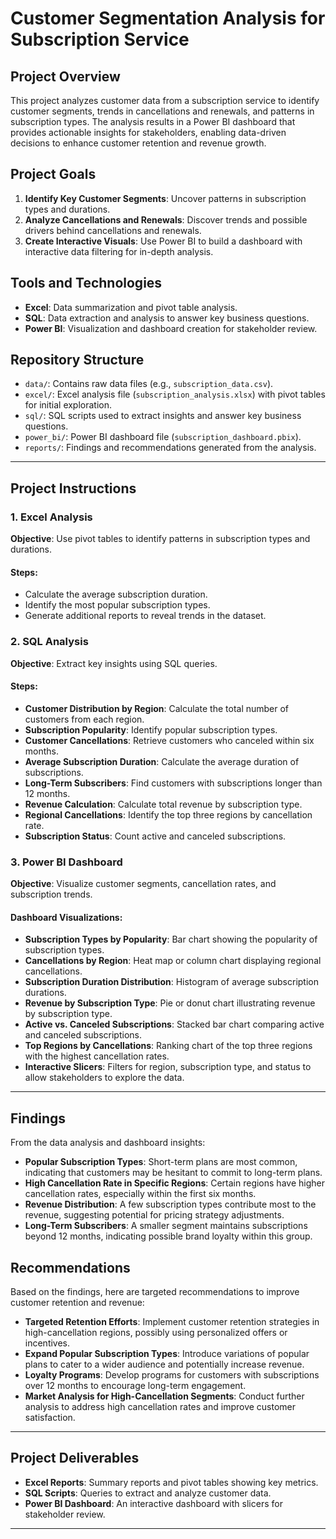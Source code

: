 # Customer Segmentation Analysis for Subscription Service

## Project Overview

This project analyzes customer data from a subscription service to identify customer segments, trends in cancellations and renewals, and patterns in subscription types. The analysis results in a Power BI dashboard that provides actionable insights for stakeholders, enabling data-driven decisions to enhance customer retention and revenue growth.

## Project Goals

1. **Identify Key Customer Segments**: Uncover patterns in subscription types and durations.
2. **Analyze Cancellations and Renewals**: Discover trends and possible drivers behind cancellations and renewals.
3. **Create Interactive Visuals**: Use Power BI to build a dashboard with interactive data filtering for in-depth analysis.

## Tools and Technologies

- **Excel**: Data summarization and pivot table analysis.
- **SQL**: Data extraction and analysis to answer key business questions.
- **Power BI**: Visualization and dashboard creation for stakeholder review.

## Repository Structure

- `data/`: Contains raw data files (e.g., `subscription_data.csv`).
- `excel/`: Excel analysis file (`subscription_analysis.xlsx`) with pivot tables for initial exploration.
- `sql/`: SQL scripts used to extract insights and answer key business questions.
- `power_bi/`: Power BI dashboard file (`subscription_dashboard.pbix`).
- `reports/`: Findings and recommendations generated from the analysis.

---

## Project Instructions

### 1. Excel Analysis

**Objective**: Use pivot tables to identify patterns in subscription types and durations.

#### Steps:
- Calculate the average subscription duration.
- Identify the most popular subscription types.
- Generate additional reports to reveal trends in the dataset.

### 2. SQL Analysis

**Objective**: Extract key insights using SQL queries.

#### Steps:
- **Customer Distribution by Region**: Calculate the total number of customers from each region.
- **Subscription Popularity**: Identify popular subscription types.
- **Customer Cancellations**: Retrieve customers who canceled within six months.
- **Average Subscription Duration**: Calculate the average duration of subscriptions.
- **Long-Term Subscribers**: Find customers with subscriptions longer than 12 months.
- **Revenue Calculation**: Calculate total revenue by subscription type.
- **Regional Cancellations**: Identify the top three regions by cancellation rate.
- **Subscription Status**: Count active and canceled subscriptions.

### 3. Power BI Dashboard

**Objective**: Visualize customer segments, cancellation rates, and subscription trends.

#### Dashboard Visualizations:
- **Subscription Types by Popularity**: Bar chart showing the popularity of subscription types.
- **Cancellations by Region**: Heat map or column chart displaying regional cancellations.
- **Subscription Duration Distribution**: Histogram of average subscription durations.
- **Revenue by Subscription Type**: Pie or donut chart illustrating revenue by subscription type.
- **Active vs. Canceled Subscriptions**: Stacked bar chart comparing active and canceled subscriptions.
- **Top Regions by Cancellations**: Ranking chart of the top three regions with the highest cancellation rates.
- **Interactive Slicers**: Filters for region, subscription type, and status to allow stakeholders to explore the data.

---

## Findings

From the data analysis and dashboard insights:

- **Popular Subscription Types**: Short-term plans are most common, indicating that customers may be hesitant to commit to long-term plans.
- **High Cancellation Rate in Specific Regions**: Certain regions have higher cancellation rates, especially within the first six months.
- **Revenue Distribution**: A few subscription types contribute most to the revenue, suggesting potential for pricing strategy adjustments.
- **Long-Term Subscribers**: A smaller segment maintains subscriptions beyond 12 months, indicating possible brand loyalty within this group.

## Recommendations

Based on the findings, here are targeted recommendations to improve customer retention and revenue:

- **Targeted Retention Efforts**: Implement customer retention strategies in high-cancellation regions, possibly using personalized offers or incentives.
- **Expand Popular Subscription Types**: Introduce variations of popular plans to cater to a wider audience and potentially increase revenue.
- **Loyalty Programs**: Develop programs for customers with subscriptions over 12 months to encourage long-term engagement.
- **Market Analysis for High-Cancellation Segments**: Conduct further analysis to address high cancellation rates and improve customer satisfaction.

---

## Project Deliverables

- **Excel Reports**: Summary reports and pivot tables showing key metrics.
- **SQL Scripts**: Queries to extract and analyze customer data.
- **Power BI Dashboard**: An interactive dashboard with slicers for stakeholder review.

---

